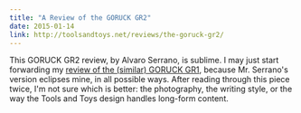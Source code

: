 ```yaml
---
title: "A Review of the GORUCK GR2"
date: 2015-01-14
link: http://toolsandtoys.net/reviews/the-goruck-gr2/
---
```

 This GORUCK GR2 review, by Alvaro Serrano, is sublime.  I may just start forwarding my [review of the (similar) GORUCK GR1](http://kyledreger.com/archives/14113-goruck-gr1.html), because Mr. Serrano's version eclipses mine, in all possible ways. After reading through this piece twice, I'm not sure which is better: the photography, the writing style, or the way the Tools and Toys design handles long-form content.
